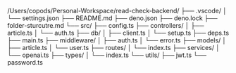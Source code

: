 /Users/copods/Personal-Workspace/read-check-backend/
├── .vscode/
│   └── settings.json
├── README.md
├── deno.json
├── deno.lock
├── folder-sturcutre.md
└── src/
    ├── config.ts
    ├── controllers/
    │   ├── article.ts
    │   └── auth.ts
    ├── db/
    │   ├── client.ts
    │   └── setup.ts
    ├── deps.ts
    ├── main.ts
    ├── middleware/
    │   ├── auth.ts
    │   └── error.ts
    ├── models/
    │   ├── article.ts
    │   └── user.ts
    ├── routes/
    │   └── index.ts
    ├── services/
    │   └── openai.ts
    ├── types/
    │   └── index.ts
    └── utils/
        ├── jwt.ts
        └── password.ts
